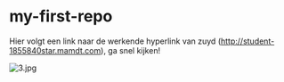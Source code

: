 # my-first-repo

Hier volgt een link naar de werkende hyperlink van zuyd (http://student-1855840star.mamdt.com), ga snel kijken!

![3.jpg](3.jpg)

